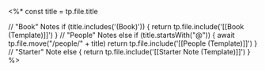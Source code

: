 <%*
const title = tp.file.title

// "Book" Notes
if (title.includes('(Book)')) {
	return tp.file.include('[[Book (Template)]]')
}
// "People" Notes
else if (title.startsWith("@")) {
 	await tp.file.move("/people/" + title)
 	return tp.file.include('[[People (Template)]]')
} 
// "Starter" Note
else {
	return tp.file.include('[[Starter Note (Template)]]')
}
%>